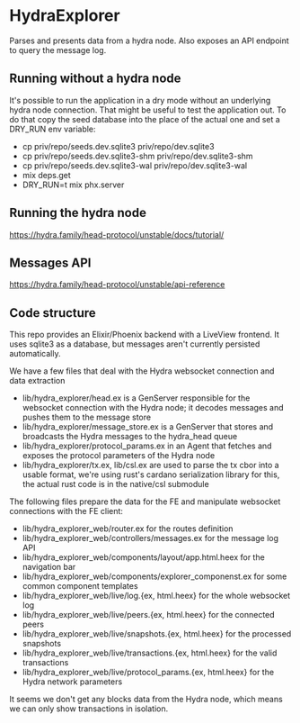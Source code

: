 # HydraExplorer

Parses and presents data from a hydra node. Also exposes an API endpoint to query the message log.

## Running without a hydra node
It's possible to run the application in a dry mode without an underlying hydra node connection. That might be useful to test the application out. To do that copy the seed database into the place of the actual one and set a DRY_RUN env variable:
* cp priv/repo/seeds.dev.sqlite3 priv/repo/dev.sqlite3
* cp priv/repo/seeds.dev.sqlite3-shm priv/repo/dev.sqlite3-shm
* cp priv/repo/seeds.dev.sqlite3-wal priv/repo/dev.sqlite3-wal
* mix deps.get
* DRY_RUN=t mix phx.server

## Running the hydra node
https://hydra.family/head-protocol/unstable/docs/tutorial/

## Messages API
https://hydra.family/head-protocol/unstable/api-reference

## Code structure
This repo provides an Elixir/Phoenix backend with a LiveView frontend. It uses sqlite3 as a database, but messages
aren't currently persisted automatically.

We have a few files that deal with the Hydra websocket connection and data extraction
* lib/hydra_explorer/head.ex is a GenServer responsible for the websocket connection with the Hydra node; it decodes
  messages and pushes them to the message store
* lib/hydra_explorer/message_store.ex is a GenServer that stores and broadcasts the Hydra messages to the hydra_head
  queue
* lib/hydra_explorer/protocol_params.ex in an Agent that fetches and exposes the protocol parameters of the Hydra node
* lib/hydra_explorer/tx.ex, lib/csl.ex are used to parse the tx cbor into a usable format, we're using rust's cardano
  serialization library for this, the actual rust code is in the native/csl submodule

The following files prepare the data for the FE and manipulate websocket connections with the FE client:
* lib/hydra_explorer_web/router.ex for the routes definition
* lib/hydra_explorer_web/controllers/messages.ex for the message log API
* lib/hydra_explorer_web/components/layout/app.html.heex for the navigation bar
* lib/hydra_explorer_web/components/explorer_componenst.ex for some common component templates
* lib/hydra_explorer_web/live/log.{ex, html.heex} for the whole websocket log
* lib/hydra_explorer_web/live/peers.{ex, html.heex} for the connected peers
* lib/hydra_explorer_web/live/snapshots.{ex, html.heex} for the processed snapshots
* lib/hydra_explorer_web/live/transactions.{ex, html.heex} for the valid transactions
* lib/hydra_explorer_web/live/protocol_params.{ex, html.heex} for the Hydra network parameters

It seems we don't get any blocks data from the Hydra node, which means we can only show transactions in isolation.
